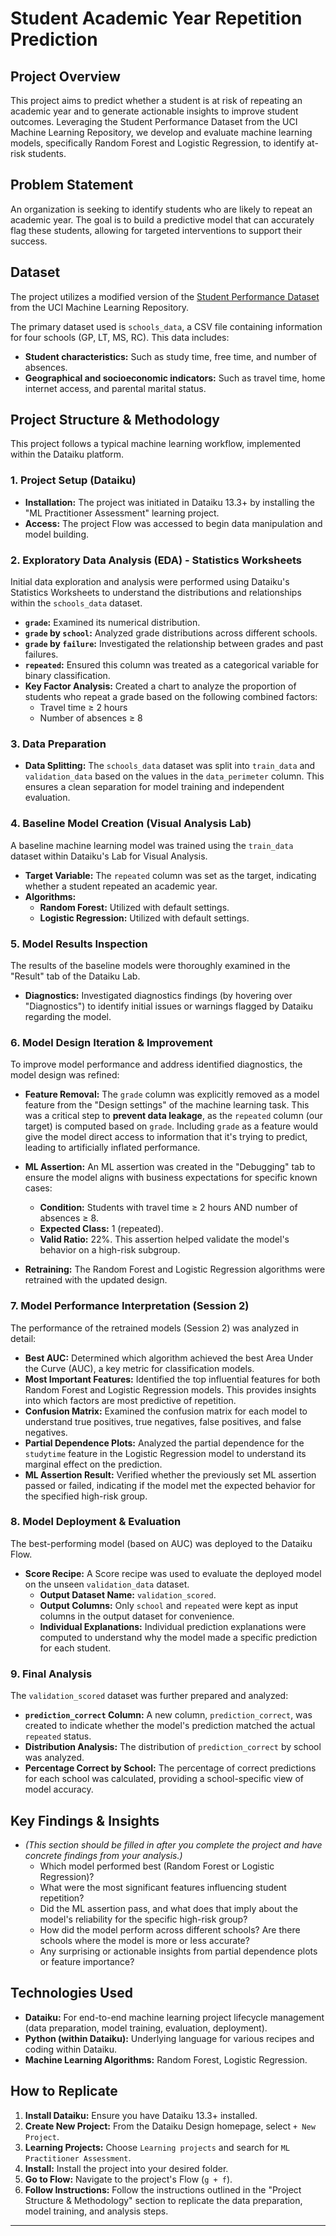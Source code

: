
# Student Academic Year Repetition Prediction

## Project Overview

This project aims to predict whether a student is at risk of repeating an academic year and to generate actionable insights to improve student outcomes. Leveraging the Student Performance Dataset from the UCI Machine Learning Repository, we develop and evaluate machine learning models, specifically Random Forest and Logistic Regression, to identify at-risk students.

## Problem Statement

An organization is seeking to identify students who are likely to repeat an academic year. The goal is to build a predictive model that can accurately flag these students, allowing for targeted interventions to support their success.

## Dataset

The project utilizes a modified version of the [Student Performance Dataset](https://archive.ics.uci.edu/ml/datasets/Student+Performance) from the UCI Machine Learning Repository.

The primary dataset used is `schools_data`, a CSV file containing information for four schools (GP, LT, MS, RC). This data includes:

* **Student characteristics:** Such as study time, free time, and number of absences.
* **Geographical and socioeconomic indicators:** Such as travel time, home internet access, and parental marital status.

## Project Structure & Methodology

This project follows a typical machine learning workflow, implemented within the Dataiku platform.

### 1. Project Setup (Dataiku)

* **Installation:** The project was initiated in Dataiku 13.3+ by installing the "ML Practitioner Assessment" learning project.
* **Access:** The project Flow was accessed to begin data manipulation and model building.

### 2. Exploratory Data Analysis (EDA) - Statistics Worksheets

Initial data exploration and analysis were performed using Dataiku's Statistics Worksheets to understand the distributions and relationships within the `schools_data` dataset.

* **`grade`:** Examined its numerical distribution.
* **`grade` by `school`:** Analyzed grade distributions across different schools.
* **`grade` by `failure`:** Investigated the relationship between grades and past failures.
* **`repeated`:** Ensured this column was treated as a categorical variable for binary classification.
* **Key Factor Analysis:** Created a chart to analyze the proportion of students who repeat a grade based on the following combined factors:
    * Travel time $\ge$ 2 hours
    * Number of absences $\ge$ 8

### 3. Data Preparation

* **Data Splitting:** The `schools_data` dataset was split into `train_data` and `validation_data` based on the values in the `data_perimeter` column. This ensures a clean separation for model training and independent evaluation.

### 4. Baseline Model Creation (Visual Analysis Lab)

A baseline machine learning model was trained using the `train_data` dataset within Dataiku's Lab for Visual Analysis.

* **Target Variable:** The `repeated` column was set as the target, indicating whether a student repeated an academic year.
* **Algorithms:**
    * **Random Forest:** Utilized with default settings.
    * **Logistic Regression:** Utilized with default settings.

### 5. Model Results Inspection

The results of the baseline models were thoroughly examined in the "Result" tab of the Dataiku Lab.

* **Diagnostics:** Investigated diagnostics findings (by hovering over "Diagnostics") to identify initial issues or warnings flagged by Dataiku regarding the model.

### 6. Model Design Iteration & Improvement

To improve model performance and address identified diagnostics, the model design was refined:

* **Feature Removal:** The `grade` column was explicitly removed as a model feature from the "Design settings" of the machine learning task. This was a critical step to **prevent data leakage**, as the `repeated` column (our target) is computed based on `grade`. Including `grade` as a feature would give the model direct access to information that it's trying to predict, leading to artificially inflated performance.
* **ML Assertion:** An ML assertion was created in the "Debugging" tab to ensure the model aligns with business expectations for specific known cases:
    * **Condition:** Students with travel time $\ge$ 2 hours AND number of absences $\ge$ 8.
    * **Expected Class:** 1 (repeated).
    * **Valid Ratio:** 22%. This assertion helped validate the model's behavior on a high-risk subgroup.

* **Retraining:** The Random Forest and Logistic Regression algorithms were retrained with the updated design.

### 7. Model Performance Interpretation (Session 2)

The performance of the retrained models (Session 2) was analyzed in detail:

* **Best AUC:** Determined which algorithm achieved the best Area Under the Curve (AUC), a key metric for classification models.
* **Most Important Features:** Identified the top influential features for both Random Forest and Logistic Regression models. This provides insights into which factors are most predictive of repetition.
* **Confusion Matrix:** Examined the confusion matrix for each model to understand true positives, true negatives, false positives, and false negatives.
* **Partial Dependence Plots:** Analyzed the partial dependence for the `studytime` feature in the Logistic Regression model to understand its marginal effect on the prediction.
* **ML Assertion Result:** Verified whether the previously set ML assertion passed or failed, indicating if the model met the expected behavior for the specified high-risk group.

### 8. Model Deployment & Evaluation

The best-performing model (based on AUC) was deployed to the Dataiku Flow.

* **Score Recipe:** A Score recipe was used to evaluate the deployed model on the unseen `validation_data` dataset.
    * **Output Dataset Name:** `validation_scored`.
    * **Output Columns:** Only `school` and `repeated` were kept as input columns in the output dataset for convenience.
    * **Individual Explanations:** Individual prediction explanations were computed to understand why the model made a specific prediction for each student.

### 9. Final Analysis

The `validation_scored` dataset was further prepared and analyzed:

* **`prediction_correct` Column:** A new column, `prediction_correct`, was created to indicate whether the model's prediction matched the actual `repeated` status.
* **Distribution Analysis:** The distribution of `prediction_correct` by school was analyzed.
* **Percentage Correct by School:** The percentage of correct predictions for each school was calculated, providing a school-specific view of model accuracy.

## Key Findings & Insights

* *(This section should be filled in after you complete the project and have concrete findings from your analysis.)*
    * Which model performed best (Random Forest or Logistic Regression)?
    * What were the most significant features influencing student repetition?
    * Did the ML assertion pass, and what does that imply about the model's reliability for the specific high-risk group?
    * How did the model perform across different schools? Are there schools where the model is more or less accurate?
    * Any surprising or actionable insights from partial dependence plots or feature importance?

## Technologies Used

* **Dataiku:** For end-to-end machine learning project lifecycle management (data preparation, model training, evaluation, deployment).
* **Python (within Dataiku):** Underlying language for various recipes and coding within Dataiku.
* **Machine Learning Algorithms:** Random Forest, Logistic Regression.

## How to Replicate

1.  **Install Dataiku:** Ensure you have Dataiku 13.3+ installed.
2.  **Create New Project:** From the Dataiku Design homepage, select `+ New Project`.
3.  **Learning Projects:** Choose `Learning projects` and search for `ML Practitioner Assessment`.
4.  **Install:** Install the project into your desired folder.
5.  **Go to Flow:** Navigate to the project's Flow (`g + f`).
6.  **Follow Instructions:** Follow the instructions outlined in the "Project Structure & Methodology" section to replicate the data preparation, model training, and analysis steps.

---
